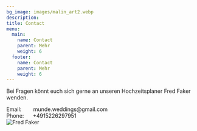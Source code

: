 ```yaml
---
bg_image: images/malin_art2.webp
description: 
title: Contact
menu:
  main:
    name: Contact
    parent: Mehr
    weight: 6
  footer:
    name: Contact
    parent: Mehr
    weight: 6
---
```


<div class="container">
    <div class="row">
    <div class="col-md-6 col-sm-12">
      <div class="block">
        <p>Bei Fragen könnt euch sich gerne an unseren Hochzeitsplaner Fred Faker wenden.</p>
Email: &nbsp;&nbsp;&nbsp;&nbsp; &nbsp; munde.weddings@gmail.com </br>
Phone: &nbsp;&nbsp;&nbsp;&nbsp; +4915226297951 </br>
      </div>
     </div>
     <div class="col-md-5 col-sm-12">
      <div class="block">
        <img src="/images/fred_faker.jpg" class="img-responsive" alt="Fred Faker">
        <figcaption></figcaption>
      </div>
    </div>
  </div>
</div>
